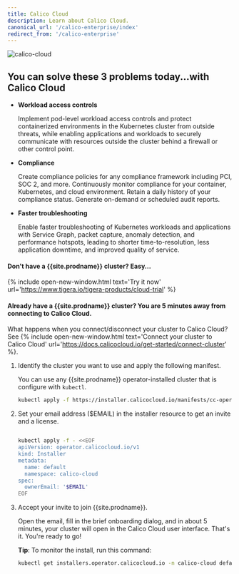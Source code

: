 ```yaml
---
title: Calico Cloud
description: Learn about Calico Cloud.
canonical_url: '/calico-enterprise/index'
redirect_from: '/calico-enterprise'
---
```


![calico-cloud]({{site.baseurl}}/images/calico-cloud-small.png)

## You can solve these 3 problems today...with Calico Cloud

- **Workload access controls**

    Implement pod-level workload access controls and protect containerized environments in the Kubernetes cluster from outside threats, while enabling applications and workloads to securely communicate with resources outside the cluster behind a firewall or other control point.

- **Compliance**

    Create compliance policies for any compliance framework including PCI, SOC 2, and more. Continuously monitor compliance for your container, Kubernetes, and cloud environment. Retain a daily history of your compliance status. Generate on-demand or scheduled audit reports.

- **Faster troubleshooting**

    Enable faster troubleshooting of Kubernetes workloads and applications with Service Graph, packet capture, anomaly detection, and performance hotspots, leading to shorter time-to-resolution, less application downtime, and improved quality of service.

#### Don't have a {{site.prodname}} cluster? Easy...

{% include open-new-window.html text='Try it now' url='https://www.tigera.io/tigera-products/cloud-trial' %}

#### Already have a {{site.prodname}} cluster? You are **5 minutes** away from connecting to Calico Cloud. 

What happens when you connect/disconnect your cluster to Calico Cloud? See {% include open-new-window.html text='Connect your cluster to Calico Cloud' url='https://docs.calicocloud.io/get-started/connect-cluster' %}.

1. Identify the cluster you want to use and apply the following manifest.

   You can use any {{site.prodname}} operator-installed cluster that is configure with `kubectl`.

   ```bash
   kubectl apply -f https://installer.calicocloud.io/manifests/cc-operator/v1.0.0/deploy.yaml
   ```

1. Set your email address ($EMAIL) in the installer resource to get an invite and a license.

   ```bash

   kubectl apply -f - <<EOF
   apiVersion: operator.calicocloud.io/v1
   kind: Installer
   metadata:
     name: default
     namespace: calico-cloud
   spec:
     ownerEmail: '$EMAIL'
   EOF
   ```

1. Accept your invite to join {{site.prodname}}.

    Open the email, fill in the brief onboarding dialog, and in about 5 minutes, your cluster will open in the Calico Cloud user interface. That's it. You're ready to go!

    **Tip**: To monitor the install, run this command:

    ```bash
    kubectl get installers.operator.calicocloud.io -n calico-cloud default -o jsonpath='{.status.state}'
    ```
